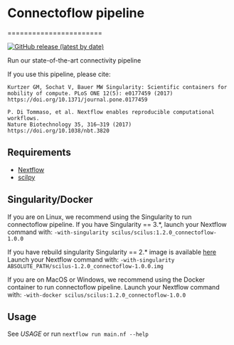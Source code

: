 # Connectoflow pipeline
=======================

[![GitHub release (latest by date)](https://img.shields.io/github/v/release/scilus/connectoflow)](https://github.com/scilus/connectoflow/releases)

Run our state-of-the-art connectivity pipeline

If you use this pipeline, please cite:

```
Kurtzer GM, Sochat V, Bauer MW Singularity: Scientific containers for
mobility of compute. PLoS ONE 12(5): e0177459 (2017)
https://doi.org/10.1371/journal.pone.0177459

P. Di Tommaso, et al. Nextflow enables reproducible computational workflows.
Nature Biotechnology 35, 316–319 (2017) https://doi.org/10.1038/nbt.3820
```

Requirements
------------

- [Nextflow](https://www.nextflow.io)
- [scilpy](https://github.com/scilus/scilpy)

Singularity/Docker
-----------
If you are on Linux, we recommend using the Singularity to run connectoflow pipeline.
If you have Singularity == 3.*, launch your Nextflow command with:
`-with-singularity scilus/scilus:1.2.0_connectoflow-1.0.0`

If you have rebuild singularity Singularity == 2.* image is available [here](http://scil.dinf.usherbrooke.ca/en/containers_list/scilus-1.2.0_connectoflow-1.0.0.img)
Launch your Nextflow command with: `-with-singularity ABSOLUTE_PATH/scilus-1.2.0_connectoflow-1.0.0.img`

If you are on MacOS or Windows, we recommend using the Docker container to run connectoflow pipeline.
Launch your Nextflow command with:
`-with-docker scilus/scilus:1.2.0_connectoflow-1.0.0`

Usage
-----

See *USAGE* or run `nextflow run main.nf --help`
